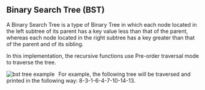 ## Binary Search Tree (BST)

A Binary Search Tree is a type of Binary Tree in which each node located in the left subtree of its parent has a key value less than that of the parent, whereas each node located in the right subtree has a key greater than that of the parent and of its sibling.

In this implementation, the recursive functions use Pre-order traversal mode to traverse the tree.

For example, the following tree <img src="https://upload.wikimedia.org/wikipedia/commons/thumb/d/da/Binary_search_tree.svg/270px-Binary_search_tree.svg.png" alt="bst tree example" style="float: left; margin-right: 10px;" /> will be traversed and printed in the following way: 8-3-1-6-4-7-10-14-13.


